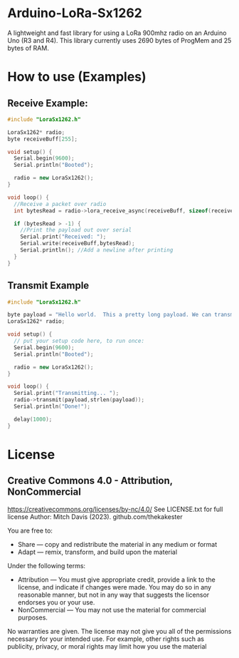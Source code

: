 # Arduino-LoRa-Sx1262
A lightweight and fast library for using a LoRa 900mhz radio on an Arduino Uno (R3 and R4).
This library currently uses 2690 bytes of ProgMem and 25 bytes of RAM.

# How to use (Examples)
## Receive Example:
```C++
#include "LoraSx1262.h"

LoraSx1262* radio;
byte receiveBuff[255];

void setup() {
  Serial.begin(9600);
  Serial.println("Booted");

  radio = new LoraSx1262();
}

void loop() {
  //Receive a packet over radio
  int bytesRead = radio->lora_receive_async(receiveBuff, sizeof(receiveBuff));

  if (bytesRead > -1) {
    //Print the payload out over serial
    Serial.print("Received: ");
    Serial.write(receiveBuff,bytesRead);
    Serial.println(); //Add a newline after printing
  }
}
```

## Transmit Example
```C++
#include "LoraSx1262.h"

byte payload = "Hello world.  This a pretty long payload. We can transmit up to 255 bytes at once, which is pretty neat if you ask me";
LoraSx1262* radio;

void setup() {
  // put your setup code here, to run once:
  Serial.begin(9600);
  Serial.println("Booted");

  radio = new LoraSx1262();
}

void loop() {
  Serial.print("Transmitting... ");
  radio->transmit(payload,strlen(payload));
  Serial.println("Done!");

  delay(1000);
}
```

# License
## Creative Commons 4.0 - Attribution, NonCommercial
https://creativecommons.org/licenses/by-nc/4.0/
See LICENSE.txt for full license
Author: Mitch Davis (2023). github.com/thekakester

You are free to:
   * Share — copy and redistribute the material in any medium or format
   * Adapt — remix, transform, and build upon the material

Under the following terms:
   * Attribution — You must give appropriate credit, provide a link to the license, and indicate if changes were made. You may do so in any reasonable manner, but not in any way that suggests the licensor endorses you or your use.
   * NonCommercial — You may not use the material for commercial purposes.

No warranties are given. The license may not give you all of the permissions necessary for your intended use.
For example, other rights such as publicity, privacy, or moral rights may limit how you use the material
